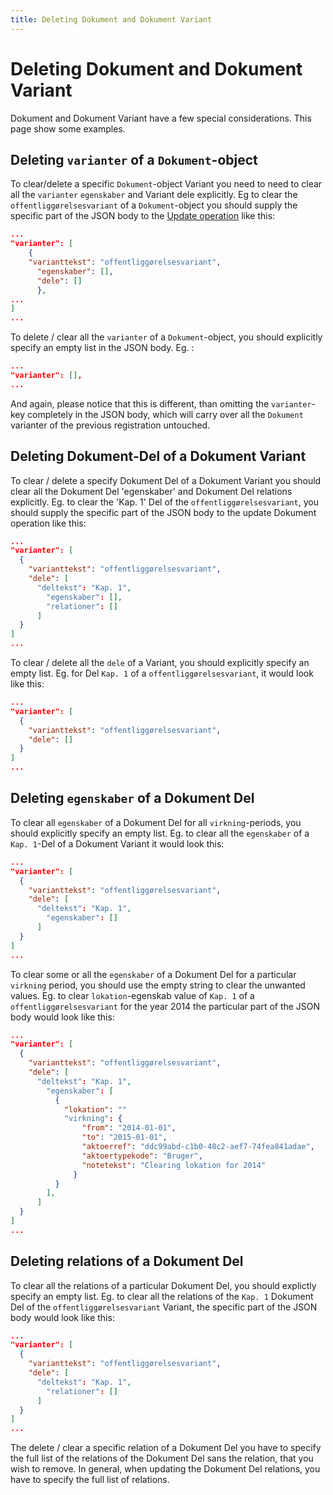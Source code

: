```yaml
---
title: Deleting Dokument and Dokument Variant
---
```


# Deleting Dokument and Dokument Variant

Dokument and Dokument Variant have a few special considerations. This
page show some examples.

## Deleting `varianter` of a `Dokument`-object

To clear/delete a specific `Dokument`-object Variant you need to need to
clear all the `varianter` `egenskaber` and Variant dele explicitly. Eg
to clear the `offentliggørelsesvariant` of a `Dokument`-object you
should supply the specific part of the JSON body to the
[Update operation](../update.md) like this:

``` json
...
"varianter": [
    {
    "varianttekst": "offentliggørelsesvariant",
      "egenskaber": [],
      "dele": []
      },
...
]
...
```

To delete / clear all the `varianter` of a `Dokument`-object, you should
explicitly specify an empty list in the JSON body. Eg. :

``` json
...
"varianter": [],
...
```

And again, please notice that this is different, than omitting the
`varianter`-key completely in the JSON body, which will carry over all
the `Dokument` varianter of the previous registration untouched.

## Deleting Dokument-Del of a Dokument Variant

To clear / delete a specify Dokument Del of a Dokument Variant you
should clear all the Dokument Del 'egenskaber' and Dokument Del
relations explicitly. Eg. to clear the 'Kap. 1' Del of the
`offentliggørelsesvariant`, you should supply the specific part of the
JSON body to the update Dokument operation like this:

``` json
...
"varianter": [
  {
    "varianttekst": "offentliggørelsesvariant",
    "dele": [
      "deltekst": "Kap. 1",
        "egenskaber": [],
        "relationer": []
      ]
  }
]
...
```

To clear / delete all the `dele` of a Variant, you should explicitly
specify an empty list. Eg. for Del `Kap. 1` of a
`offentliggørelsesvariant`, it would look like this:

``` json
...
"varianter": [
  {
    "varianttekst": "offentliggørelsesvariant",
    "dele": []
  }
]
...
```

## Deleting `egenskaber` of a Dokument Del

To clear all `egenskaber` of a Dokument Del for all `virkning`-periods,
you should explicitly specify an empty list. Eg. to clear all the
`egenskaber` of a `Kap. 1`-Del of a Dokument Variant it would look this:

``` json
...
"varianter": [
  {
    "varianttekst": "offentliggørelsesvariant",
    "dele": [
      "deltekst": "Kap. 1",
        "egenskaber": []
      ]
  }
]
...
```

To clear some or all the `egenskaber` of a Dokument Del for a particular
`virkning` period, you should use the empty string to clear the unwanted
values. Eg. to clear `lokation`-egenskab value of `Kap. 1` of a
`offentliggørelsesvariant` for the year 2014 the particular part of the
JSON body would look like this:

``` json
...
"varianter": [
  {
    "varianttekst": "offentliggørelsesvariant",
    "dele": [
      "deltekst": "Kap. 1",
        "egenskaber": [
          {
            "lokation": ""
            "virkning": {
                "from": "2014-01-01",
                "to": "2015-01-01",
                "aktoerref": "ddc99abd-c1b0-48c2-aef7-74fea841adae",
                "aktoertypekode": "Bruger",
                "notetekst": "Clearing lokation for 2014"
              }
          }
        ],
      ]
  }
]
...
```

## Deleting relations of a Dokument Del

To clear all the relations of a particular Dokument Del, you should
explictly specify an empty list. Eg. to clear all the relations of the
`Kap. 1` Dokument Del of the `offentliggørelsesvariant` Variant, the
specific part of the JSON body would look like this:

``` json
...
"varianter": [
  {
    "varianttekst": "offentliggørelsesvariant",
    "dele": [
      "deltekst": "Kap. 1",
        "relationer": []
      ]
  }
]
...
```

The delete / clear a specific relation of a Dokument Del you have to
specify the full list of the relations of the Dokument Del sans the
relation, that you wish to remove. In general, when updating the
Dokument Del relations, you have to specify the full list of relations.
